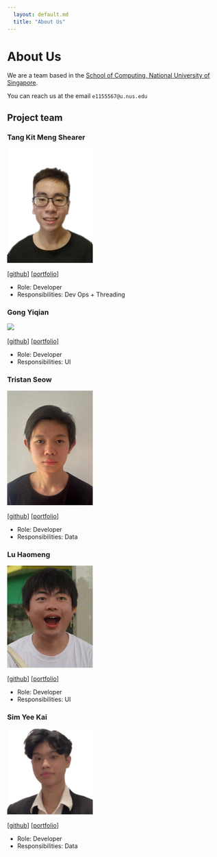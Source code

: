 ```yaml
---
  layout: default.md
  title: "About Us"
---
```


# About Us

We are a team based in the [School of Computing, National University of Singapore](http://www.comp.nus.edu.sg).

You can reach us at the email `e1155567@u.nus.edu`

## Project team

### Tang Kit Meng Shearer

<img src="images/shearer1509.png" width="200px">

[[github](http://github.com/Shearer1509)]
[[portfolio](team/shearer.md)]

* Role: Developer
* Responsibilities: Dev Ops + Threading

### Gong Yiqian

<img src="images/wuliyq.png" width="200px">

[[github](http://github.com/wuliyq)]
[[portfolio](https://www.linkedin.com/in/yiqian-gong-7aa12231b)]

* Role: Developer
* Responsibilities: UI

### Tristan Seow

<img src="images/polyrhythmas.png" width="200px">

[[github](http://github.com/polyrhythmas)]
[[portfolio](team/johndoe.md)]

* Role: Developer
* Responsibilities: Data

### Lu Haomeng

<img src="images/fzfzfzz.png" width="200px">

[[github](http://github.com/FZFZFZZ)]
[[portfolio](team/haomeng.md)]

* Role: Developer
* Responsibilities: UI

### Sim Yee Kai

<img src="images/simyeekai.png" width="200px">

[[github](http://github.com/simyeekai)]
[[portfolio](team/simyeekai.md)]

* Role: Developer
* Responsibilities: Data

